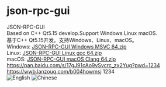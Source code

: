# json-rpc-gui
JSON-RPC-GUI  
Based on C++ Qt5.15 develop.Support Windows Linux macOS.  
基于C++ Qt5.15开发。支持Windows、Linux、macOS。  
Windows: [JSON-RPC-GUI Windows MSVC 64.zip](https://github.com/user-attachments/files/16676798/JSON-RPC-GUI.Windows.MSVC.64.zip)  
Linux: [JSON-RPC-GUI Linux gcc 64.zip](https://github.com/kuailexiaowangzi/json-rpc-gui/blob/main/JSON-RPC-GUI%20Linux%20GCC%2064.zip)  
macOS: [JSON-RPC-GUI macOS Clang 64.zip](https://github.com/kuailexiaowangzi/json-rpc-gui/blob/main/JSON-RPC-GUI%20macOS%20Clang%2064.zip)  
https://pan.baidu.com/s/17gJ91cAo9vSvcrc_zx2Yug?pwd=1234  
https://wwb.lanzouq.com/b004howmsj 1234  
![English](https://github.com/user-attachments/assets/11688f76-ee46-43d7-ad3e-30b815e10bd2)
![Chinese](https://github.com/user-attachments/assets/21e873ce-19c0-48dc-8eaa-1870113ce852)
